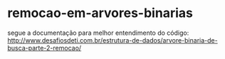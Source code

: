 # remocao-em-arvores-binarias
segue a documentação para melhor entendimento do código:
http://www.desafiosdeti.com.br/estrutura-de-dados/arvore-binaria-de-busca-parte-2-remocao/
